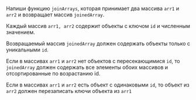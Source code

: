 Напиши функцию `joinArrays`, которая принимает два массива `arr1` и `arr2` и возвращает массив `joinedArray`. 

Каждый массив `arr1, arr2` содержит объекты с ключом `id` и численным значением.

Возвращаемый массив `joinedArray` должен содержать объекты только с уникальными `id`. 

Если в массивах `arr1` и `arr2` нет объектов с пересекающимися `id`, то `joinedArray` должен содержать все элементы обоих массивов и отсортированные по возрастанию id.

Если в массивах `arr1` и `arr2` есть объект с одинаковыми `id`, то объект из `arr2` должен перезаписать ключи объекта из `arr1`